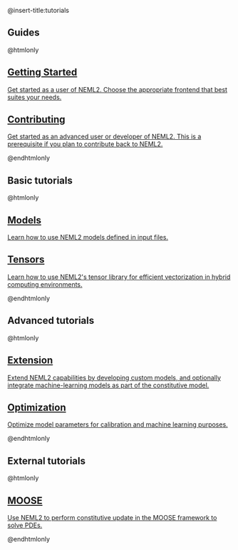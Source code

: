@insert-title:tutorials

## Guides

@htmlonly

<div class="cards">
  <div class="card">
    <a href="tutorials-getting-started.html">
    <div class="card_container">
      <h2>Getting Started</h2>
      <p>Get started as a user of NEML2.  Choose the appropriate frontend that best suites your needs.</p>
    </div>
    </a>
  </div>

  <div class="card">
    <a href="tutorials-contributing.html">
    <div class="card_container">
      <h2>Contributing</h2>
      <p>Get started as an advanced user or developer of NEML2. This is a prerequisite if you plan to contribute back to NEML2.</p>
    </div>
    </a>
  </div>
</div>

@endhtmlonly

## Basic tutorials

@htmlonly

<div class="cards">
  <div class="card">
    <a href="tutorials-models.html">
    <div class="card_container">
      <h2>Models</h2>
      <p>Learn how to use NEML2 models defined in input files.</p>
    </div>
    </a>
  </div>

  <div class="card">
    <a href="tutorials-tensors.html">
    <div class="card_container">
      <h2>Tensors</h2>
      <p>Learn how to use NEML2's tensor library for efficient vectorization in hybrid computing environments.</p>
    </div>
    </a>
  </div>
</div>

@endhtmlonly

## Advanced tutorials

@htmlonly

<div class="cards">
  <div class="card">
    <a href="tutorials-extension.html">
    <div class="card_container">
      <h2>Extension</h2>
      <p>Extend NEML2 capabilities by developing custom models, and optionally integrate machine-learning models as part of the constitutive model.</p>
    </div>
    </a>
  </div>

  <div class="card">
    <a href="tutorials-optimization.html">
    <div class="card_container">
      <h2>Optimization</h2>
      <p>Optimize model parameters for calibration and machine learning purposes.</p>
    </div>
    </a>
  </div>
</div>

@endhtmlonly

## External tutorials

@htmlonly

<div class="cards">
  <div class="card">
    <a href="https://mooseframework.inl.gov/modules/solid_mechanics/NEML2.html">
    <div class="card_container">
      <h2>MOOSE</h2>
      <p>Use NEML2 to perform constitutive update in the MOOSE framework to solve PDEs.</p>
    </div>
    </a>
  </div>
</div>

@endhtmlonly
